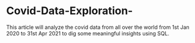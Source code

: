# Covid-Data-Exploration-
This article will analyze the covid data from all over the world from 1st Jan 2020 to 31st Apr 2021 to dig some meaningful insights using SQL.
